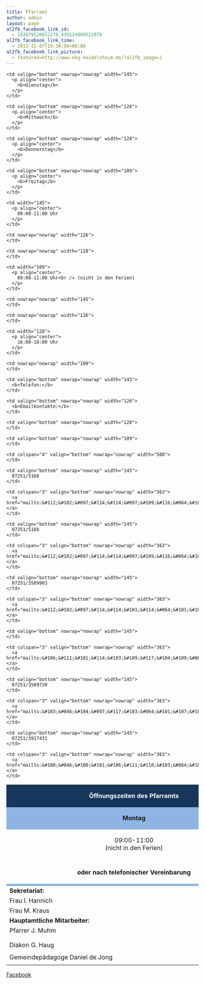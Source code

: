 ```yaml
---
title: Pfarramt
author: admin
layout: page
al2fb_facebook_link_id:
  - 192879520812276_439124809521078
al2fb_facebook_link_time:
  - 2013-11-07T19:30:56+00:00
al2fb_facebook_link_picture:
  - featured=http://www.ekg-heidelsheim.de/?al2fb_image=1
---
```

<table width="653" border="0" cellspacing="0" cellpadding="0">
  <tr>
    <td style="background-color: #16365c;" colspan="5" valign="bottom" nowrap="nowrap" width="653">
      <p style="color: white;" align="center">
        <strong>Öffnungszeiten des Pfarramts</strong>
      </p>
    </td>
  </tr>
  
  <tr style="background-color: #8db4e2;">
    <td valign="bottom" nowrap="nowrap" width="146">
      <p align="center">
        <b>Montag</b>
      </p>
    </td>
    
    <td valign="bottom" nowrap="nowrap" width="145">
      <p align="center">
        <b>Dienstag</b>
      </p>
    </td>
    
    <td valign="bottom" nowrap="nowrap" width="126">
      <p align="center">
        <b>Mittwoch</b>
      </p>
    </td>
    
    <td valign="bottom" nowrap="nowrap" width="128">
      <p align="center">
        <b>Donnerstag</b>
      </p>
    </td>
    
    <td valign="bottom" nowrap="nowrap" width="109">
      <p align="center">
        <b>Freitag</b>
      </p>
    </td>
  </tr>
  
  <tr>
    <td width="146">
      <p align="center">
        09:00-11:00<br /> (nicht in den Ferien)
      </p>
    </td>
    
    <td width="145">
      <p align="center">
        09:00-11:00 Uhr
      </p>
    </td>
    
    <td nowrap="nowrap" width="126">
    </td>
    
    <td nowrap="nowrap" width="128">
    </td>
    
    <td width="109">
      <p align="center">
        09:00-11:00 Uhr<br /> (nicht in den Ferien)
      </p>
    </td>
  </tr>
  
  <tr>
    <td nowrap="nowrap" width="146">
    </td>
    
    <td nowrap="nowrap" width="145">
    </td>
    
    <td nowrap="nowrap" width="126">
    </td>
    
    <td width="128">
      <p align="center">
        16:00-18:00 Uhr
      </p>
    </td>
    
    <td nowrap="nowrap" width="109">
    </td>
  </tr>
  
  <tr>
    <td colspan="5" valign="bottom" nowrap="nowrap" width="653">
      <p align="center">
        <b>oder nach telefonischer Vereinbarung</b>
      </p>
    </td>
  </tr>
  
  <tr style="background-color: #8db4e2;">
    <td valign="bottom" nowrap="nowrap" width="146">
    </td>
    
    <td valign="bottom" nowrap="nowrap" width="145">
      <b>Telefon:</b>
    </td>
    
    <td valign="bottom" nowrap="nowrap" width="126">
      <b>Emailkontakte:</b>
    </td>
    
    <td valign="bottom" nowrap="nowrap" width="128">
    </td>
    
    <td valign="bottom" nowrap="nowrap" width="109">
    </td>
  </tr>
  
  <tr>
    <td valign="bottom" nowrap="nowrap" width="146">
      <b>Sekretariat:</b>
    </td>
    
    <td colspan="4" valign="bottom" nowrap="nowrap" width="508">
    </td>
  </tr>
  
  <tr>
    <td valign="bottom" nowrap="nowrap" width="146">
      Frau I. Hannich
    </td>
    
    <td valign="bottom" nowrap="nowrap" width="145">
      07251/5168
    </td>
    
    <td colspan="3" valign="bottom" nowrap="nowrap" width="363">
      <a href="mailto:&#112;&#102;&#097;&#114;&#114;&#097;&#109;&#116;&#064;&#101;&#107;&#103;&#045;&#104;&#101;&#105;&#100;&#101;&#108;&#115;&#104;&#101;&#105;&#109;&#046;&#100;&#101;">&#112;&#102;&#097;&#114;&#114;&#097;&#109;&#116;&#064;&#101;&#107;&#103;&#045;&#104;&#101;&#105;&#100;&#101;&#108;&#115;&#104;&#101;&#105;&#109;&#046;&#100;&#101;</a>
    </td>
  </tr>
  
  <tr>
    <td valign="bottom" nowrap="nowrap" width="146">
      Frau M. Kraus
    </td>
    
    <td valign="bottom" nowrap="nowrap" width="145">
      07251/5168
    </td>
    
    <td colspan="3" valign="bottom" nowrap="nowrap" width="363">
      <a href="mailto:&#112;&#102;&#097;&#114;&#114;&#097;&#109;&#116;&#064;&#101;&#107;&#103;&#045;&#104;&#101;&#105;&#100;&#101;&#108;&#115;&#104;&#101;&#105;&#109;&#046;&#100;&#101;">&#112;&#102;&#097;&#114;&#114;&#097;&#109;&#116;&#064;&#101;&#107;&#103;&#045;&#104;&#101;&#105;&#100;&#101;&#108;&#115;&#104;&#101;&#105;&#109;&#046;&#100;&#101;</a>
    </td>
  </tr>
  
  <tr>
    <td colspan="5" valign="bottom" nowrap="nowrap" width="653">
      <b>Hauptamtliche Mitarbeiter:</b>
    </td>
  </tr>
  
  <tr>
    <td valign="bottom" nowrap="nowrap" width="146">
      Pfarrer J. Muhm
    </td>
    
    <td valign="bottom" nowrap="nowrap" width="145">
      07251/3589903
    </td>
    
    <td colspan="3" valign="bottom" nowrap="nowrap" width="363">
      <a href="mailto:&#112;&#102;&#097;&#114;&#114;&#101;&#114;&#064;&#101;&#107;&#103;&#045;&#104;&#101;&#105;&#100;&#101;&#108;&#115;&#104;&#101;&#105;&#109;&#046;&#100;&#101;">&#112;&#102;&#097;&#114;&#114;&#101;&#114;&#064;&#101;&#107;&#103;&#045;&#104;&#101;&#105;&#100;&#101;&#108;&#115;&#104;&#101;&#105;&#109;&#046;&#100;&#101;</a>
    </td>
  </tr>
  
  <tr>
    <td valign="bottom" nowrap="nowrap" width="146">
    </td>
    
    <td valign="bottom" nowrap="nowrap" width="145">
    </td>
    
    <td colspan="3" valign="bottom" nowrap="nowrap" width="363">
      <a href="mailto:&#106;&#111;&#101;&#114;&#103;&#109;&#117;&#104;&#109;&#064;&#103;&#109;&#120;&#046;&#100;&#101;">&#106;&#111;&#101;&#114;&#103;&#109;&#117;&#104;&#109;&#064;&#103;&#109;&#120;&#046;&#100;&#101;</a>
    </td>
  </tr>
  
  <tr>
    <td colspan="5" valign="bottom" nowrap="nowrap" width="653">
    </td>
  </tr>
  
  <tr>
    <td valign="bottom" nowrap="nowrap" width="146">
      Diakon G. Haug
    </td>
    
    <td valign="bottom" nowrap="nowrap" width="145">
      07251/3589720
    </td>
    
    <td colspan="3" valign="bottom" nowrap="nowrap" width="363">
      <a href="mailto:&#103;&#046;&#104;&#097;&#117;&#103;&#064;&#101;&#107;&#103;&#045;&#104;&#101;&#108;&#109;&#115;&#104;&#101;&#105;&#109;&#046;&#100;&#101;">&#103;&#046;&#104;&#097;&#117;&#103;&#064;&#101;&#107;&#103;&#045;&#104;&#101;&#108;&#109;&#115;&#104;&#101;&#105;&#109;&#046;&#100;&#101;</a>
    </td>
  </tr>
  
  <tr>
    <td colspan="5" valign="bottom" nowrap="nowrap" width="653">
    </td>
  </tr>
  
  <tr>
    <td valign="bottom" nowrap="nowrap" width="146">
      Gemeindepädagoge Daniel de Jong
    </td>
    
    <td valign="bottom" nowrap="nowrap" width="145">
      07251/3917431
    </td>
    
    <td colspan="3" valign="bottom" nowrap="nowrap" width="363">
      <a href="mailto:&#100;&#046;&#100;&#101;&#106;&#111;&#110;&#103;&#064;&#101;&#107;&#103;&#045;&#104;&#101;&#108;&#109;&#115;&#104;&#101;&#105;&#109;&#046;&#100;&#101;">&#100;&#046;&#100;&#101;&#106;&#111;&#110;&#103;&#064;&#101;&#107;&#103;&#045;&#104;&#101;&#108;&#109;&#115;&#104;&#101;&#105;&#109;&#046;&#100;&#101;</a>
    </td>
  </tr>
  
  <tr>
    <td colspan="5" valign="bottom" nowrap="nowrap" width="653">
    </td>
  </tr>
</table>

<div class="al2fb_anchor">
  <a href="http://www.facebook.com/permalink.php?story_fbid=439124809521078&id=192879520812276" target="_blank">Facebook</div></a>